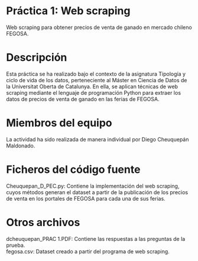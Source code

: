 # Práctica 1: Web scraping
Web scraping para obtener precios de venta de ganado en mercado chileno FEGOSA.

# Descripción
Esta práctica se ha realizado bajo el contexto de la asignatura Tipología y ciclo de vida de los datos, perteneciente al Máster en Ciencia de Datos de la Universitat Oberta de Catalunya.
En ella, se aplican técnicas de web scraping mediante el lenguaje de programación Python para extraer los datos de precios de venta de ganado en las ferias de FEGOSA.

# Miembros del equipo
La actividad ha sido realizada de manera individual por Diego Cheuquepán Maldonado.

# Ficheros del código fuente
Cheuquepan_D_PEC.py: Contiene la implementación del web scraping, cuyos métodos generan el dataset a partir de la publicación de los precios de venta en los portales de FEGOSA para cada una de sus ferias.

# Otros archivos
dcheuquepan_PRAC 1.PDF: Contiene las respuestas a las preguntas de la prueba.
</br>
fegosa.csv: Dataset creado a partir del programa de web scraping.

